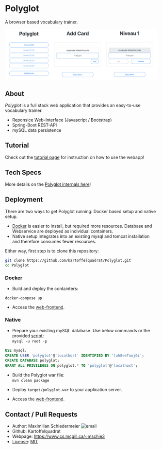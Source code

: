 # Polyglot

A browser based vocabulary trainer.

![polyglot](documentation/ui.png)

## About

*Polyglot* is a full stack web application that provides an easy-to-use vocabulary trainer.

 * Reponsice Web-Interface (Javascript / Bootstrap)
 * Spring-Boot REST-API
 * mySQL data persistence

## Tutorial

Check out the [tutorial page](documentation/tutorial.md) for instruction on how to use the webapp!

## Tech Specs

More details on the [Polyglot internals here](documentation/API.md)!

## Deployment

There are two ways to get Polyglot running: Docker based setup and native setup.

 * [Docker](#docker) is easier to install, but required more resources. Database and Webservice are deployed as individual containers.
 * Native setup integrates into an existing mysql and tomcat installation and therefore consumes fewer resources.

Either way, first step is to clone this repository:  
```bash
git clone https://github.com/kartoffelquadrat/Polyglot.git
cd Polyglot
```

### Docker

 * Build and deploy the containters:  
```bash
docker-compose up
```

 * Access the [web-frontend](http://127.0.0.1:8444).

### Native

 * Prepare your existing mySQL database. Use below commands or the provided [script](polyglot-manual-setup.sql):  
```mysql -u root -p```  
```sql
USE mysql;
CREATE USER 'polyglot'@'localhost' IDENTIFIED BY 'loh8eeTooj0i';
CREATE DATABASE polyglot;
GRANT ALL PRIVILEGES ON polyglot.* TO 'polyglot'@'localhost';
```

 * Build the Polyglot war file:  
```mvn clean package```

 * Deploy ```target/polyglot.war``` to your application server.

 * Access the [web-frontend](http://127.0.0.1:8444).

## Contact / Pull Requests

 * Author: Maximilian Schiedermeier ![email](documentation/email.png)
 * Github: Kartoffelquadrat
 * Webpage: https://www.cs.mcgill.ca/~mschie3
 * [License](LICENSE): [MIT](https://opensource.org/licenses/MIT)
